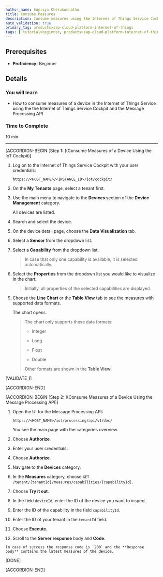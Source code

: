 ```yaml
---
author_name: Supriya Cherukunnathu
title: Consume Measures
description: Consume measures using the Internet of Things Service Cockpit or the Message Processing API.
auto_validation: true
primary_tag: products>sap-cloud-platform-internet-of-things
tags: [ tutorial>beginner, products>sap-cloud-platform-internet-of-things, topic>internet-of-things, topic>cloud, tutorial>license ]
---
```



## Prerequisites
 - **Proficiency:** Beginner

## Details
### You will learn
- How to consume measures of a device in the Internet of Things Service using the the Internet of Things Service Cockpit and the Message Processing API

### Time to Complete
10 min

---

[ACCORDION-BEGIN [Step 1: ](Consume Measures of a Device Using the IoT Cockpit)]

1.  Log on to the Internet of Things Service Cockpit with your user credentials:

    `https://<HOST_NAME>/<INSTANCE_ID>/iot/cockpit/`

2.  On the **My Tenants** page, select a tenant first.

3.  Use the main menu to navigate to the **Devices** section of the **Device Management** category.

    All devices are listed.

4.  Search and select the device.

5.  On the device detail page, choose the **Data Visualization** tab.

6.  Select a **Sensor** from the dropdown list.

7.  Select a **Capability** from the dropdown list.

    >In case that only one capability is available, it is selected automatically.

8.  Select the **Properties** from the dropdown list you would like to visualize in the chart.

    >Initially, all properties of the selected capabilities are displayed.

9.  Choose the **Line Chart** or the **Table View** tab to see the measures with supported data formats.

    The chart opens.

    >The chart only supports these data formats:
    >
    > -   Integer
    >
    > -   Long
    >
    > -   Float
    >
    > -   Double
    >
    > Other formats are shown in the **Table View**.

[VALIDATE_1]

[ACCORDION-END]

[ACCORDION-BEGIN [Step 2: ](Consume Measures of a Device Using the Message Processing API)]

1.  Open the UI for the Message Processing API:

    `https://<HOST_NAME>/iot/processing/api/v1/doc/`

    You see the main page with the categories overview.

2.  Choose **Authorize**.

3.  Enter your user credentials.

4.  Choose **Authorize**.

5.  Navigate to the **Devices** category.

6.  In the **Measures** category, choose `GET /tenant/{tenantId}/measures/capabilities/{capabilityId}`.

7.  Choose **Try it out**.

8.  In the field `deviceId`, enter the ID of the device you want to inspect.

9.  Enter the ID of the capability in the field `capabilityId`.

10.  Enter the ID of your tenant in the `tenantId` field.

11.  Choose **Execute**.

12.  Scroll to the **Server response** body and **Code**.

    In case of success the response code is `200` and the **Response body** contains the latest measures of the device.

[DONE]

[ACCORDION-END]
